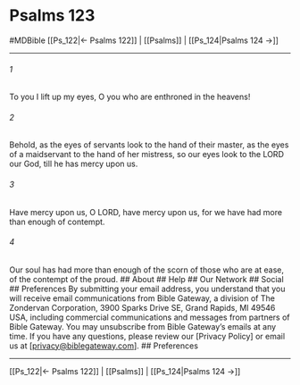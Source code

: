 # Psalms 123
#MDBible
[[Ps_122|← Psalms 122]] | [[Psalms]] | [[Ps_124|Psalms 124 →]]

***


###### 1 
To you I lift up my eyes, O you who are enthroned in the heavens! 

###### 2 
Behold, as the eyes of servants look to the hand of their master, as the eyes of a maidservant to the hand of her mistress, so our eyes look to the LORD our God, till he has mercy upon us. 

###### 3 
Have mercy upon us, O LORD, have mercy upon us, for we have had more than enough of contempt. 

###### 4 
Our soul has had more than enough of the scorn of those who are at ease, of the contempt of the proud. ## About ## Help ## Our Network ## Social ## Preferences By submitting your email address, you understand that you will receive email communications from Bible Gateway, a division of The Zondervan Corporation, 3900 Sparks Drive SE, Grand Rapids, MI 49546 USA, including commercial communications and messages from partners of Bible Gateway. You may unsubscribe from Bible Gateway&rsquo;s emails at any time. If you have any questions, please review our [Privacy Policy] or email us at [privacy@biblegateway.com]. ## Preferences

***

[[Ps_122|← Psalms 122]] | [[Psalms]] | [[Ps_124|Psalms 124 →]]
